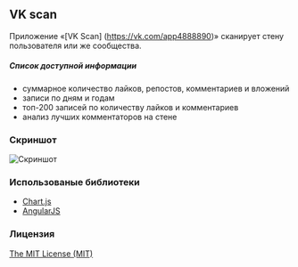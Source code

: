 ## VK scan
Приложение «[VK Scan] (https://vk.com/app4888890)» сканирует стену пользователя или же сообщества.

##### Список доступной информации
* суммарное количество лайков, репостов, комментариев и вложений
* записи по дням и годам
* топ-200 записей по количеству лайков и комментариев
* анализ лучших комментаторов на стене

### Скриншот
![Скриншот](https://pp.vk.me/c622629/v622629281/2aaaa/C2zB_Kw-kmI.jpg)

### Использованые библиотеки
* [Chart.js](https://github.com/nnnick/Chart.js)
* [AngularJS](https://github.com/angular/angular.js)

### Лицензия
[The MIT License (MIT)](https://github.com/gromadchuk/VK-Scan/blob/gh-pages/LICENSE)
